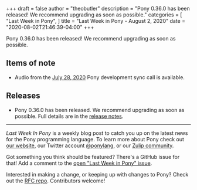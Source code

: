 +++
draft = false
author = "theobutler"
description = "Pony 0.36.0 has been released! We recommend upgrading as soon as possible."
categories = [
    "Last Week in Pony",
]
title = "Last Week in Pony - August 2, 2020"
date = "2020-08-02T21:46:39-04:00"
+++

Pony 0.36.0 has been released! We recommend upgrading as soon as possible.

<!--more-->


## Items of note

- Audio from the [July 28, 2020](https://sync-recordings.ponylang.io/r/2020_07_28.m4a) Pony development sync call is available.

## Releases

- Pony 0.36.0 has been released. We recommend upgrading as soon as possible. Full details are in the [release notes](https://github.com/ponylang/ponyc/releases/tag/0.36.0).

___

_Last Week In Pony_ is a weekly blog post to catch you up on the latest news for the Pony programming language. To learn more about Pony check out [our website](https://ponylang.io), our Twitter account [@ponylang](https://twitter.com/ponylang), or our [Zulip community](https://ponylang.zulipchat.com).

Got something you think should be featured? There's a GitHub issue for that! Add a comment to the [open "Last Week in Pony" issue](https://github.com/ponylang/ponylang.github.io/issues?q=is%3Aissue+is%3Aopen+label%3Alast-week-in-pony).

Interested in making a change, or keeping up with changes to Pony? Check out the [RFC repo](https://github.com/ponylang/rfcs). Contributors welcome!
